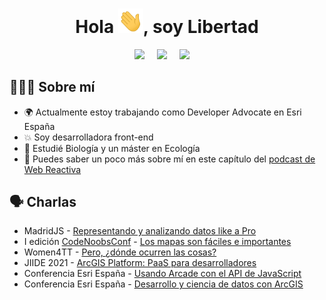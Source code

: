 <h1 align="center">Hola <img src="https://raw.githubusercontent.com/ABSphreak/ABSphreak/master/gifs/Hi.gif" width="40px" />, soy Libertad</h1>


<p align="center">
  <a href="https://twitter.com/LibertadChC" target="_blank"><img src="https://img.shields.io/badge/-Twitter-blue?style=for-the-badge&logo=Twitter&logoColor=white" /></a>&nbsp;&nbsp;&nbsp;&nbsp;
  <a href="https://www.linkedin.com/in/libertadchapinalcervantes/" target="_blank"><img src="https://img.shields.io/badge/linkedin-%230077B5.svg?&style=for-the-badge&logo=linkedin&logoColor=white" /></a>&nbsp;&nbsp;&nbsp;&nbsp;
   <a href="https://codepen.io/libertadchc" target="_blank"><img src="https://img.shields.io/badge/Codepen-000000?style=for-the-badge&logo=codepen&logoColor=white" /></a>&nbsp;&nbsp;&nbsp;&nbsp;
</p>

## 🙋🏻‍♀️ Sobre mí

- 🌍 Actualmente estoy trabajando como Developer Advocate en Esri España
- 💥 Soy desarrolladora front-end
- 🌳 Estudié Biología y un máster en Ecología
- 💬 Puedes saber un poco más sobre mí en este capítulo del [podcast de Web Reactiva](https://www.danielprimo.io/blog/geodevelopers-con-libertad-chapinal)

## 🗣 Charlas
- MadridJS - [Representando y analizando datos like a Pro](https://www.youtube.com/watch?v=mKkVDzUMIEU&t=900s&ab_channel=JavierV%C3%A9lez)
- I edición [CodeNoobsConf](https://codenoobsconf.com/) - [Los mapas son fáciles e importantes](https://www.youtube.com/watch?v=MiJXAksnRWA&t=11182s&ab_channel=CodeNoobs)
- Women4TT - [Pero, ¿dónde ocurren las cosas?](https://www.youtube.com/watch?v=ORDS_t6IlY8&t=15s&ab_channel=W4TTMujeresentecnolog%C3%ADa)
- JIIDE 2021 - [ArcGIS Platform: PaaS para desarrolladores](https://youtu.be/nhx9TgZ_OEg?t=1910)
- Conferencia Esri España - [Usando Arcade con el API de JavaScript](https://www.geoexperiencecenter.com/video/usando-arcade-con-el-api-de-javascript)
- Conferencia Esri España - [Desarrollo y ciencia de datos con ArcGIS](https://www.youtube.com/watch?v=vYl1t9Xx0dQ&list=PLoptan2utx14MdkdR29OZRMMhAhS5Xucj&index=1)


